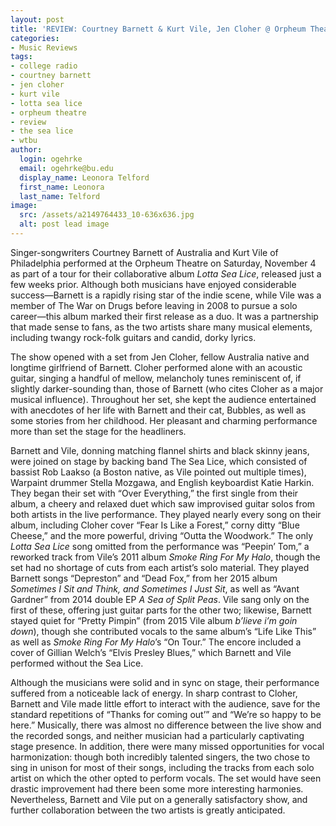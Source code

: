 ```yaml
---
layout: post
title: 'REVIEW: Courtney Barnett & Kurt Vile, Jen Cloher @ Orpheum Theatre 11/04'
categories:
- Music Reviews
tags:
- college radio
- courtney barnett
- jen cloher
- kurt vile
- lotta sea lice
- orpheum theatre
- review
- the sea lice
- wtbu
author:
  login: ogehrke
  email: ogehrke@bu.edu
  display_name: Leonora Telford
  first_name: Leonora
  last_name: Telford
image:
  src: /assets/a2149764433_10-636x636.jpg
  alt: post lead image
---
```

Singer-songwriters Courtney Barnett of Australia and Kurt Vile of Philadelphia performed at the Orpheum Theatre on Saturday, November 4 as part of a tour for their collaborative album _Lotta Sea Lice_, released just a few weeks prior. Although both musicians have enjoyed considerable success—Barnett is a rapidly rising star of the indie scene, while Vile was a member of The War on Drugs before leaving in 2008 to pursue a solo career—this album marked their first release as a duo. It was a partnership that made sense to fans, as the two artists share many musical elements, including twangy rock-folk guitars and candid, dorky lyrics.

The show opened with a set from Jen Cloher, fellow Australia native and longtime girlfriend of Barnett. Cloher performed alone with an acoustic guitar, singing a handful of mellow, melancholy tunes reminiscent of, if slightly darker-sounding than, those of Barnett (who cites Cloher as a major musical influence). Throughout her set, she kept the audience entertained with anecdotes of her life with Barnett and their cat, Bubbles, as well as some stories from her childhood. Her pleasant and charming performance more than set the stage for the headliners.

Barnett and Vile, donning matching flannel shirts and black skinny jeans, were joined on stage by backing band The Sea Lice, which consisted of bassist Rob Laakso (a Boston native, as Vile pointed out multiple times), Warpaint drummer Stella Mozgawa, and English keyboardist Katie Harkin. They began their set with “Over Everything,” the first single from their album, a cheery and relaxed duet which saw improvised guitar solos from both artists in the live performance. They played nearly every song on their album, including Cloher cover “Fear Is Like a Forest,” corny ditty “Blue Cheese,” and the more powerful, driving “Outta the Woodwork.” The only _Lotta Sea Lice_ song omitted from the performance was “Peepin’ Tom,” a reworked track from Vile’s 2011 album _Smoke Ring For My Halo_, though the set had no shortage of cuts from each artist’s solo material. They played Barnett songs “Depreston” and “Dead Fox,” from her 2015 album _Sometimes I Sit and Think, and Sometimes I Just Sit_, as well as “Avant Gardner” from 2014 double EP _A Sea of Split Peas_. Vile sang only on the first of these, offering just guitar parts for the other two; likewise, Barnett stayed quiet for “Pretty Pimpin” (from 2015 Vile album _b’lieve i’m goin down_), though she contributed vocals to the same album’s “Life Like This” as well as _Smoke Ring For My Halo_’s “On Tour.” The encore included a cover of Gillian Welch’s “Elvis Presley Blues,” which Barnett and Vile performed without the Sea Lice.

Although the musicians were solid and in sync on stage, their performance suffered from a noticeable lack of energy. In sharp contrast to Cloher, Barnett and Vile made little effort to interact with the audience, save for the standard repetitions of “Thanks for coming out’” and “We’re so happy to be here.” Musically, there was almost no difference between the live show and the recorded songs, and neither musician had a particularly captivating stage presence. In addition, there were many missed opportunities for vocal harmonization: though both incredibly talented singers, the two chose to sing in unison for most of their songs, including the tracks from each solo artist on which the other opted to perform vocals. The set would have seen drastic improvement had there been some more interesting harmonies. Nevertheless, Barnett and Vile put on a generally satisfactory show, and further collaboration between the two artists is greatly anticipated.